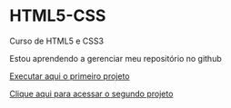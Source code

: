 # HTML5-CSS

Curso de HTML5 e CSS3

Estou aprendendo a gerenciar meu repositório no github

<a href="https://aysllanpereira.github.io/projeto-1/index.html" target="_blank">Executar aqui o primeiro projeto</a>

<a href="https://aysllanpereira.github.io/projeto-cordel/index.html" target="_blank">Clique aqui para acessar o segundo projeto</a>